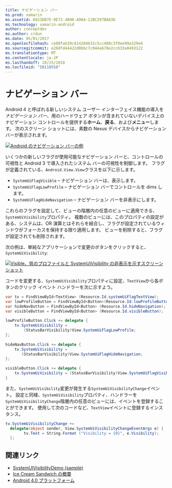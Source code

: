 ```yaml
---
title: ナビゲーション バー
ms.prod: xamarin
ms.assetid: 6023DB7E-9E72-4B90-A96A-11BC297B8A3D
ms.technology: xamarin-android
author: conceptdev
ms.author: crdun
ms.date: 05/01/2017
ms.openlocfilehash: ce80fab39c814204631c5cc408c3f0ee99a329e6
ms.sourcegitcommit: e268fd44422d0bbc7c944a678e2cc633a0493122
ms.translationtype: MT
ms.contentlocale: ja-JP
ms.lasthandoff: 10/25/2018
ms.locfileid: "50110558"
---
```

# <a name="navigation-bar"></a>ナビゲーション バー

Android 4 と呼ばれる新しいシステム ユーザー インターフェイス機能の導入を*ナビゲーション バー*、用のハードウェア ボタンが含まれていないデバイス上のナビゲーション コントロールを提供する**ホーム**、**戻る**、および**メニュー**します。
次のスクリーン ショットには、素数の Nexus デバイスからナビゲーション バーが表示されます。

 [![Android のナビゲーション バーの例](navigation-bar-images/19-navbar.png)](navigation-bar-images/19-navbar.png#lightbox)

いくつかの新しいフラグが使用可能なナビゲーション バーと、コントロールの可視性と Android 3 で導入されたシステム バーの可視性を制御します。 フラグが定義されている、`Android.View.View`クラスを以下に示します。

-   `SystemUiFlagVisible` &ndash; ナビゲーション バーは、表示します。 
-   `SystemUiFlagLowProfile` &ndash; ナビゲーション バーでコントロールを dims します。 
-   `SystemUiFlagHideNavigation` &ndash; ナビゲーション バーを非表示にします。 


これらのフラグを設定して、ビューの階層内の任意のビューに適用できる、`SystemUiVisibility`プロパティ。 複数のビューには、このプロパティの設定がある、システムは、OR 演算とはそれらを結合し、フラグが設定されているウィンドウがフォーカスを保持する限り適用します。 ビューを削除すると、フラグが設定されても削除されます。

次の例は、単純なアプリケーションで変更のボタンをクリックすると、 `SystemUiVisibility`:

 [![Visible、低のプロファイルと SystemUiVisibility の非表示を示すスクリーン ショット](navigation-bar-images/18-systemuivisibility.png)](navigation-bar-images/18-systemuivisibility.png#lightbox)

コードを変更する、`SystemUiVisibility`プロパティに設定、`TextView`から各ボタンのクリック イベント ハンドラーを次に示すよう。

```csharp
var tv = FindViewById<TextView> (Resource.Id.systemUiFlagTextView);
var lowProfileButton = FindViewById<Button>(Resource.Id.lowProfileButton);
var hideNavButton = FindViewById<Button> (Resource.Id.hideNavigation);
var visibleButton = FindViewById<Button> (Resource.Id.visibleButton);
           
lowProfileButton.Click += delegate {
    tv.SystemUiVisibility =
        (StatusBarVisibility)View.SystemUiFlagLowProfile;
};
           
hideNavButton.Click += delegate {
    tv.SystemUiVisibility =
       (StatusBarVisibility)View.SystemUiFlagHideNavigation;        
};
           
visibleButton.Click += delegate {
    tv.SystemUiVisibility = (StatusBarVisibility)View.SystemUiFlagVisible;
}
```

また、`SystemUiVisibility`変更が発生する`SystemUiVisibilityChange`イベント。 設定と同様、`SystemUiVisibility`プロパティ、ハンドラーを`SystemUiVisibilityChange`階層内の任意のビューには、イベントを登録することができます。 使用して次のコードなど、`TextView`イベントに登録するインスタンス。

```csharp
tv.SystemUiVisibilityChange +=
  delegate(object sender, View.SystemUiVisibilityChangeEventArgs e) {
        tv.Text = String.Format ("Visibility = {0}", e.Visibility);
  };
```



## <a name="related-links"></a>関連リンク

- [SystemUIVisibilityDemo (sample)](https://developer.xamarin.com/samples/monodroid/SystemUIVisibilityDemo/)
- [Ice Cream Sandwich の概要](http://www.android.com/about/ice-cream-sandwich/)
- [Android 4.0 プラットフォーム](http://developer.android.com/sdk/android-4.0.html)
